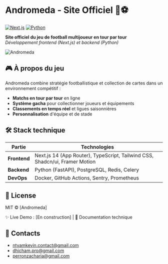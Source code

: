 # Andromeda - Site Officiel 🚀⚽

[![Next.js](https://img.shields.io/badge/Next.js-14.2-000000?logo=next.js)](https://nextjs.org/)
[![Python](https://img.shields.io/badge/Python-3.11+-3776AB?logo=python)](https://www.python.org/)

**Site officiel du jeu de football multijoueur en tour par tour**  
*Développement frontend (Next.js) et backend (Python)*

![Andromeda](https://github.com/user-attachments/assets/dbf2bfb1-451a-4934-98bf-ff5d8439732a)


## 🎮 À propos du jeu
Andromeda combine stratégie footballistique et collection de cartes dans un environnement compétitif :
- **Matchs en tour par tour** en ligne
- **Système gacha** pour collectionner joueurs et équipements
- **Classements en temps réel** et ligues saisonnières
- **Personnalisation** d'équipe et de stade

## 🛠 Stack technique
| Partie       | Technologies                                                                 |
|--------------|------------------------------------------------------------------------------|
| **Frontend** | Next.js 14 (App Router), TypeScript, Tailwind CSS, Shadcn/ui, Framer Motion  |
| **Backend**  | Python (FastAPI), PostgreSQL, Redis, Celery                                  |
| **DevOps**   | Docker, GitHub Actions, Sentry, Prometheus                                   |

## 📄 License
MIT © [Andromeda]

✨ Live Demo : [En construction] | 📝 Documentation technique

## 🔗 Contacts
- ntyamkevin.contact@gmail.com
- dhicham.pro@gmail.com
- perronzacharia@gmail.com
